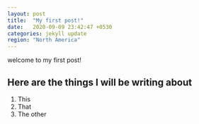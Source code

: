 ```yaml
---
layout: post
title:  "My first post!"
date:   2020-09-09 23:42:47 +0530
categories: jekyll update
region: "North America"
---
```

welcome to my first post!

## Here are the things I will be writing about
1. This
2. That
3. The other